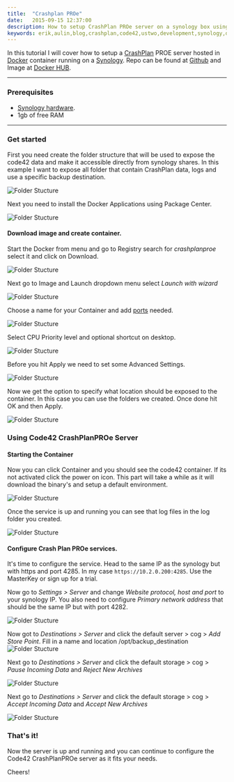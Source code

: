 ```yaml
---
title:  "Crashplan PROe"
date:   2015-09-15 12:37:00
description: How to setup CrashPlan PROe server on a synology box using Docker,
keywords: erik,aulin,blog,crashplan,code42,ustwo,development,synology,docker
---
```


In this tutorial I will cover how to setup a [CrashPlan](http://www.code42.com/products/crashplan) PROE server hosted in [Docker](https://www.docker.com) container running on a [Synology](https://www.synology.com/en-global).
Repo can be found at [Github](https://github.com/erikaulin/docker-crashplanproserver) and Image at [Docker HUB](https://hub.docker.com/r/erikaulin/crashplanproe).
***
### Prerequisites
* [Synology hardware](https://www.synology.com/en-us/products).
* 1gb of free RAM

***

### Get started

First you need create the folder structure that will be used to expose the code42 data and make it accessible directly from synology shares.
In this example I want to expose all folder that contain CrashPlan data, logs and use a specific backup destination.

![Folder Stucture](/images/code42/code42_folders.png)

Next you need to install the Docker Applications using Package Center.

![Folder Stucture](/images/code42/code42_docker_install.png)

#### Download image and create container.

Start the Docker from menu and go to Registry search for *crashplanproe* select it and click on Download.

![Folder Stucture](/images/code42/code42_docker_registry.png)

Next go to Image and Launch dropdown menu select *Launch with wizard*

![Folder Stucture](/images/code42/code42_docker_image.png)

Choose a name for your Container and add [ports](http://support.code42.com/Administrator/3/Planning_And_Installing/TCP_And_UDP_Ports) needed.

![Folder Stucture](/images/code42/code42_docker_wizard.png)

Select CPU Priority level and optional shortcut on desktop.

![Folder Stucture](/images/code42/code42_docker_wizard2.png)

Before you hit Apply we need to set some Advanced Settings.

![Folder Stucture](/images/code42/code42_docker_wizard3.png)

Now we get the option to specify what location should be exposed to the container.
In this case you can use the folders we created. Once done hit OK and then Apply.

![Folder Stucture](/images/code42/code42_docker_volume.png)

### Using Code42 CrashPlanPROe Server

#### Starting the Container

Now you can click Container and you should see the code42 container.
If its not activated click the power on icon. This part will take a while as it will download the binary's and setup a default environment.

![Folder Stucture](/images/code42/code42_docker_container.png)

Once the service is up and running you can see that log files in the log folder you created.

![Folder Stucture](/images/code42/code42_logs.png)

#### Configure Crash Plan PROe services.

It's time to configure the service. Head to the same IP as the synology but with https and port 4285.
In my case `https://10.2.0.200:4285`. Use the MasterKey or sign up for a trial.

Now go to *Settings > Server* and change *Website protocol, host and port* to your synology IP.
You also need to configure *Primary network address* that should be the same IP but with port 4282.

![Folder Stucture](/images/code42/code42_network.png)

Now got to *Destinations > Server* and click the default server > cog > *Add Store Point*.
Fill in a name and location /opt/backup_destination
![Folder Stucture](/images/code42/code42_server_storepoints.png)

Next go to *Destinations > Server* and click the default storage > cog > *Pause Incoming Data* and *Reject New Archives*

![Folder Stucture](/images/code42/code42_default_store.png)

Next go to *Destinations > Server* and click the default storage > cog > *Accept Incoming Data* and *Accept New Archives*

![Folder Stucture](/images/code42/code42_new_store.png)

### That's it!

Now the server is up and running and you can continue to configure the Code42 CrashPlanPROe server as it fits your needs.

Cheers!
